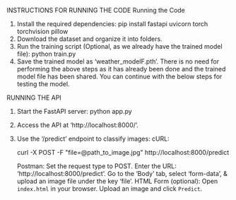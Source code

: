 INSTRUCTIONS FOR RUNNING THE CODE
Running the Code
1. Install the required dependencies:
   pip install fastapi uvicorn torch torchvision pillow
2. Download the dataset and organize it into folders.
3. Run the training script (Optional, as we already have the trained model file):
   python train.py
4. Save the trained model as ‘weather_modelF.pth’.
There is no need for performing the above steps as it has already been done and the trained model file has been shared. You can continue with the below steps for testing the model.

RUNNING THE API
1. Start the FastAPI server:
   python app.py
2. Access the API at ‘http://localhost:8000/’.
3. Use the ‘/predict’ endpoint to classify images:
   cURL:
    
     curl -X POST -F "file=@path_to_image.jpg" http://localhost:8000/predict
    
   Postman:
     Set the request type to POST.
     Enter the URL: ‘http://localhost:8000/predict’.
     Go to the ‘Body’ tab, select ‘form-data’, & upload an image file under the key ‘file’.
   HTML Form (optional):
     Open `index.html` in your browser.
     Upload an image and click `Predict`.
